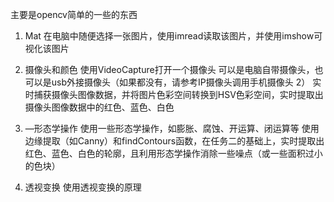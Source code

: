 主要是opencv简单的一些的东西
1. Mat
在电脑中随便选择一张图片，使用imread读取该图片，并使用imshow可视化该图片

2. 摄像头和颜色
使用VideoCapture打开一个摄像头
可以是电脑自带摄像头，也可以是usb外接摄像头（如果都没有，请参考IP摄像头调用手机摄像头 2）
实时捕获摄像头图像数据，并将图片色彩空间转换到HSV色彩空间，实时提取出摄像头图像数据中的红色、蓝色、白色

3. —形态学操作
使用一些形态学操作，如膨胀、腐蚀、开运算、闭运算等
使用边缘提取（如Canny）和findContours函数，在任务二的基础上，实时提取出红色、蓝色、白色的轮廓，且利用形态学操作消除一些噪点（或一些面积过小的色块）

4. 透视变换
使用透视变换的原理
